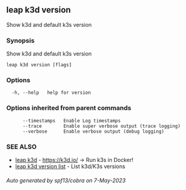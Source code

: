## leap k3d version

Show k3d and default k3s version

### Synopsis

Show k3d and default k3s version

```
leap k3d version [flags]
```

### Options

```
  -h, --help   help for version
```

### Options inherited from parent commands

```
      --timestamps   Enable Log timestamps
      --trace        Enable super verbose output (trace logging)
      --verbose      Enable verbose output (debug logging)
```

### SEE ALSO

* [leap k3d](leap_k3d.md)	 - https://k3d.io/ -> Run k3s in Docker!
* [leap k3d version list](leap_k3d_version_list.md)	 - List k3d/K3s versions

###### Auto generated by spf13/cobra on 7-May-2023
